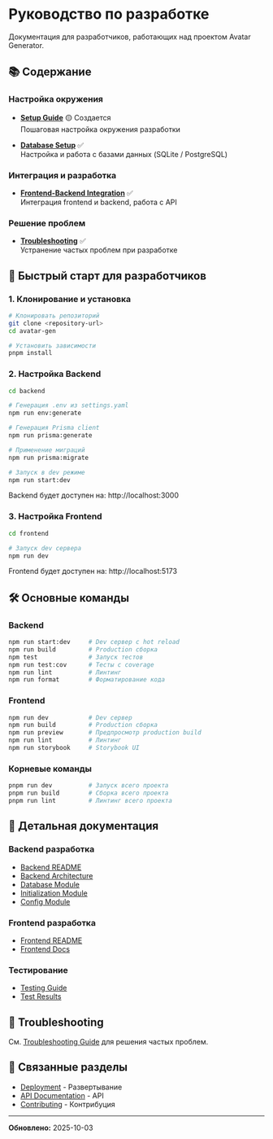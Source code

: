 # Руководство по разработке

Документация для разработчиков, работающих над проектом Avatar Generator.

## 📚 Содержание

### Настройка окружения

- **[Setup Guide](./setup.md)** 🟡 Создается  
  Пошаговая настройка окружения разработки

- **[Database Setup](./DATABASE.md)** ✅  
  Настройка и работа с базами данных (SQLite / PostgreSQL)

### Интеграция и разработка

- **[Frontend-Backend Integration](./INTEGRATION.md)** ✅  
  Интеграция frontend и backend, работа с API

### Решение проблем

- **[Troubleshooting](./TROUBLESHOOTING.md)** ✅  
  Устранение частых проблем при разработке

## 🚀 Быстрый старт для разработчиков

### 1. Клонирование и установка

```bash
# Клонировать репозиторий
git clone <repository-url>
cd avatar-gen

# Установить зависимости
pnpm install
```

### 2. Настройка Backend

```bash
cd backend

# Генерация .env из settings.yaml
npm run env:generate

# Генерация Prisma client
npm run prisma:generate

# Применение миграций
npm run prisma:migrate

# Запуск в dev режиме
npm run start:dev
```

Backend будет доступен на: http://localhost:3000

### 3. Настройка Frontend

```bash
cd frontend

# Запуск dev сервера
npm run dev
```

Frontend будет доступен на: http://localhost:5173

## 🛠️ Основные команды

### Backend

```bash
npm run start:dev     # Dev сервер с hot reload
npm run build         # Production сборка
npm test              # Запуск тестов
npm run test:cov      # Тесты с coverage
npm run lint          # Линтинг
npm run format        # Форматирование кода
```

### Frontend

```bash
npm run dev           # Dev сервер
npm run build         # Production сборка
npm run preview       # Предпросмотр production build
npm run lint          # Линтинг
npm run storybook     # Storybook UI
```

### Корневые команды

```bash
pnpm run dev          # Запуск всего проекта
pnpm run build        # Сборка всего проекта
pnpm run lint         # Линтинг всего проекта
```

## 📖 Детальная документация

### Backend разработка

- [Backend README](../../backend/README.md)
- [Backend Architecture](../../backend/docs/README.md)
- [Database Module](../../backend/docs/modules/database/README.md)
- [Initialization Module](../../backend/src/modules/initialization/README.md)
- [Config Module](../../backend/src/config/README.md)

### Frontend разработка

- [Frontend README](../../frontend/README.md)
- [Frontend Docs](../../frontend/docs/README.md)

### Тестирование

- [Testing Guide](../../backend/docs/TESTING.md)
- [Test Results](../../backend/docs/TEST_RESULTS.md)

## 🐛 Troubleshooting

См. [Troubleshooting Guide](./TROUBLESHOOTING.md) для решения частых проблем.

## 🔗 Связанные разделы

- [Deployment](../deployment/README.md) - Развертывание
- [API Documentation](../api/README.md) - API
- [Contributing](../contributing/README.md) - Контрибуция

---

**Обновлено:** 2025-10-03
